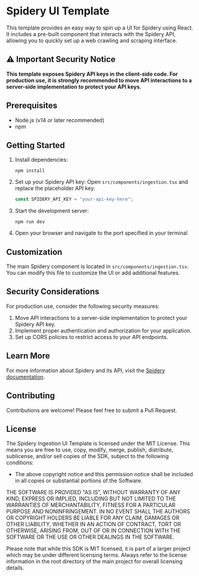 # Spidery UI Template

This template provides an easy way to spin up a UI for Spidery using React. It includes a pre-built component that interacts with the Spidery API, allowing you to quickly set up a web crawling and scraping interface.

## ⚠️ Important Security Notice

**This template exposes Spidery API keys in the client-side code. For production use, it is strongly recommended to move API interactions to a server-side implementation to protect your API keys.**

## Prerequisites

- Node.js (v14 or later recommended)
- npm

## Getting Started

1. Install dependencies:

   ```
   npm install
   ```

2. Set up your Spidery API key:
   Open `src/components/ingestion.tsx` and replace the placeholder API key:

   ```typescript
   const SPIDERY_API_KEY = "your-api-key-here";
   ```

3. Start the development server:

   ```
   npm run dev
   ```

4. Open your browser and navigate to the port specified in your terminal

## Customization

The main Spidery component is located in `src/components/ingestion.tsx`. You can modify this file to customize the UI or add additional features.

## Security Considerations

For production use, consider the following security measures:

1. Move API interactions to a server-side implementation to protect your Spidery API key.
2. Implement proper authentication and authorization for your application.
3. Set up CORS policies to restrict access to your API endpoints.

## Learn More

For more information about Spidery and its API, visit the [Spidery documentation](https://docs.spidery.khulnasoft.com/).

## Contributing

Contributions are welcome! Please feel free to submit a Pull Request.

## License

The Spidery Ingestion UI Template is licensed under the MIT License. This means you are free to use, copy, modify, merge, publish, distribute, sublicense, and/or sell copies of the SDK, subject to the following conditions:

- The above copyright notice and this permission notice shall be included in all copies or substantial portions of the Software.

THE SOFTWARE IS PROVIDED "AS IS", WITHOUT WARRANTY OF ANY KIND, EXPRESS OR IMPLIED, INCLUDING BUT NOT LIMITED TO THE WARRANTIES OF MERCHANTABILITY, FITNESS FOR A PARTICULAR PURPOSE AND NONINFRINGEMENT. IN NO EVENT SHALL THE AUTHORS OR COPYRIGHT HOLDERS BE LIABLE FOR ANY CLAIM, DAMAGES OR OTHER LIABILITY, WHETHER IN AN ACTION OF CONTRACT, TORT OR OTHERWISE, ARISING FROM, OUT OF OR IN CONNECTION WITH THE SOFTWARE OR THE USE OR OTHER DEALINGS IN THE SOFTWARE.

Please note that while this SDK is MIT licensed, it is part of a larger project which may be under different licensing terms. Always refer to the license information in the root directory of the main project for overall licensing details.
